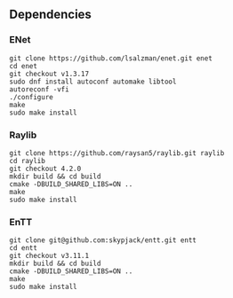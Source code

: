 ## Dependencies

### ENet

```shell
git clone https://github.com/lsalzman/enet.git enet 
cd enet
git checkout v1.3.17
sudo dnf install autoconf automake libtool
autoreconf -vfi
./configure 
make 
sudo make install
```

### Raylib

```shell
git clone https://github.com/raysan5/raylib.git raylib
cd raylib
git checkout 4.2.0
mkdir build && cd build
cmake -DBUILD_SHARED_LIBS=ON ..
make
sudo make install
```

### EnTT

```shell
git clone git@github.com:skypjack/entt.git entt
cd entt
git checkout v3.11.1
mkdir build && cd build
cmake -DBUILD_SHARED_LIBS=ON ..
make
sudo make install
```